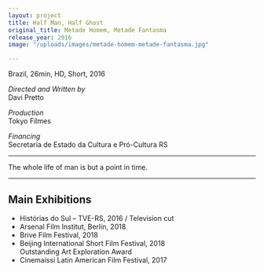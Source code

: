 ```yaml
---
layout: project
title: Half Man, Half Ghost
original_title: Metade Homem, Metade Fantasma
release_year: 2016
image: "/uploads/images/metade-homem-metade-fantasma.jpg"

---
```

Brazil, 26min, HD, Short, 2016

_Directed and Written by_  
Davi Pretto

_Production_  
Tokyo Filmes

_Financing_  
Secretaria de Estado da Cultura e Pró-Cultura RS

***

The whole life of man is but a point in time.

***

## Main Exhibitions

* Histórias do Sul – TVE-RS, 2016 / Television cut
* Arsenal Film Institut, Berlin, 2018
* Brive Film Festival, 2018
* Beijing International Short Film Festival, 2018  
  Outstanding Art Exploration Award
* Cinemaissi Latin American Film Festival, 2017